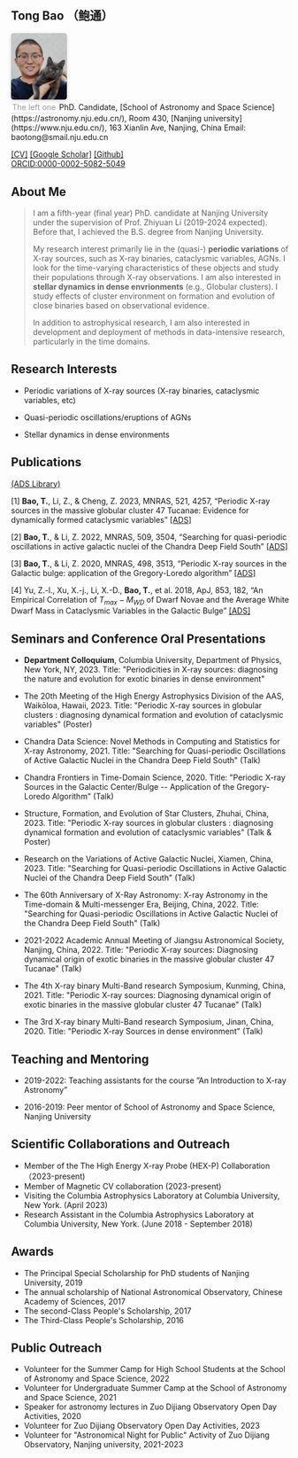 
## Tong Bao （鲍通）
<left>
    <img style="border-radius: 0.3125em;
    box-shadow: 0 2px 4px 0 rgba(34,36,38,.12),0 2px 10px 0 rgba(34,36,38,.08);" 
    src="thumbnail.png" width = "20%" alt=""/>
    <br>
    <div style="color:orange; border-bottom: 1px solid #d9d9d9;
    display: inline-block;
    color: #999;
    padding: 2px;">
    The left one
  	</div>
</left>
PhD. Candidate,  
[School of Astronomy and Space Science](https://astronomy.nju.edu.cn/), Room 430,  
[Nanjing university](https://www.nju.edu.cn/),  
163 Xianlin Ave, Nanjing, China  
Email: baotong@smail.nju.edu.cn


[[CV]](https://baotong6.github.io)
[[Google Scholar]](https://scholar.google.com/citations?user=8Fr_PVwAAAAJ&hl=zh-CN&oi=sra)
[[Github]](https://github.com/baotong6)  
[ORCID:0000-0002-5082-5049](https://orcid.org/my-orcid?orcid=0000-0002-5082-5049)

## About Me

> I am a fifth-year (final year) PhD. candidate at  Nanjing University under the supervision of Prof. Zhiyuan Li (2019-2024 expected). Before that, I achieved the B.S. degree from Nanjing University.
>
> 
>
> My research interest primarily lie in the (quasi-) **periodic variations** of X-ray sources, such as X-ray binaries, cataclysmic variables, AGNs. I look for the time-varying characteristics of these objects and study their populations through X-ray observations. I am also interested in **stellar dynamics in dense envrionments** (e.g., Globular clusters). I study effects of cluster environment on formation and evolution of close binaries based on observational evidence.
>
> 
>
> In addition to astrophysical research, I am also interested in development and deployment of methods in data-intensive research, particularly in the time domains.

## Research Interests
*  Periodic variations of X-ray sources (X-ray binaries, cataclysmic variables, etc) 

*  Quasi-periodic oscillations/eruptions of AGNs

*  Stellar dynamics in dense environments



## Publications
[(ADS Library)](https://ui.adsabs.harvard.edu/public-libraries/K1kOb_WdRjqt3FJZWBtBWw)  

[1] **Bao, T.**, Li, Z., & Cheng, Z. 2023, MNRAS, 521, 4257, “Periodic X-ray sources in the massive globular cluster 47 Tucanae: Evidence for dynamically formed cataclysmic variables” [[ADS]](https://ui.adsabs.harvard.edu/abs/2023MNRAS.521.4257B)

[2] **Bao, T.**, & Li, Z. 2022, MNRAS, 509, 3504, “Searching for quasi-periodic oscillations in active galactic nuclei of the Chandra Deep Field South” [[ADS]](https://ui.adsabs.harvard.edu/abs/2022MNRAS.509.3504B/abstract)


[3] **Bao, T.**, & Li, Z. 2020, MNRAS, 498, 3513, “Periodic X-ray sources in the Galactic bulge: application of the Gregory-Loredo algorithm” [[ADS]](https://ui.adsabs.harvard.edu/abs/2020MNRAS.498.3513B/abstract)


[4] Yu, Z.-l., Xu, X.-j., Li, X.-D., **Bao, T.**, et al. 2018, ApJ, 853, 182, “An Empirical Correlation of $T_{max} -M_{WD}$ of Dwarf Novae and the Average White Dwarf Mass in Cataclysmic Variables in the Galactic Bulge” [[ADS]](https://ui.adsabs.harvard.edu/abs/2018ApJ...853..182Y)


## Seminars and Conference Oral Presentations

* **Department Colloquium**, Columbia University, Department of Physics, New York, NY, 2023. Title: "Periodicities in X-ray sources: diagnosing the nature and evolution for exotic binaries in dense environment"

* The 20th Meeting of the High Energy Astrophysics Division of the AAS, Waikōloa, Hawaii, 2023. Title: "Periodic X-ray sources in globular clusters : diagnosing dynamical formation and evolution of cataclysmic variables" (Poster)
	
* Chandra Data Science: Novel Methods in Computing and Statistics for X-ray Astronomy, 2021. Title: "Searching for Quasi-periodic Oscillations of Active Galactic Nuclei in the Chandra Deep Field South" (Talk)

* Chandra Frontiers in Time-Domain Science, 2020. Title: "Periodic X-ray Sources in the Galactic Center/Bulge -- Application of the Gregory-Loredo Algorithm" (Talk)

* Structure, Formation, and Evolution of Star Clusters, Zhuhai, China, 2023. Title: "Periodic X-ray sources in globular clusters : diagnosing dynamical formation and evolution of cataclysmic variables" (Talk & Poster)

* Research on the Variations of Active Galactic Nuclei, Xiamen, China, 2023. Title: "Searching for Quasi-periodic Oscillations in Active Galactic Nuclei of the Chandra Deep Field South" (Talk)
  
* The 60th Anniversary of X-Ray Astronomy: X-ray Astronomy in the Time-domain & Multi-messenger Era, Beijing, China, 2022. Title: "Searching for Quasi-periodic Oscillations in Active Galactic Nuclei of the Chandra Deep Field South" (Talk)

* 2021-2022 Academic Annual Meeting of Jiangsu Astronomical Society, Nanjing, China, 2022. Title: "Periodic X-ray sources: Diagnosing dynamical origin of exotic binaries in the massive globular cluster 47 Tucanae" (Talk)
  
* The 4th X-ray binary Multi-Band research Symposium, Kunming, China, 2021. Title: "Periodic X-ray sources: Diagnosing dynamical origin of exotic binaries in the massive globular cluster 47 Tucanae" (Talk)
	
* The 3rd X-ray binary Multi-Band research Symposium, Jinan, China, 2020. Title: "Periodic X-ray Sources in dense environment" (Talk)

<!--[Link to another page](./another-page.html).-->

## Teaching and Mentoring

* 2019-2022: Teaching assistants for the course ”An Introduction to X-ray Astronomy”

* 2016-2019: Peer mentor of School of Astronomy and Space Science, Nanjing University

## Scientific Collaborations and Outreach

* Member of the The High Energy X-ray Probe (HEX-P) Collaboration （2023-present)  
* Member of Magnetic CV collaboration (2023-present)  
* Visiting the Columbia Astrophysics Laboratory at Columbia University, New York. (April 2023)  
* Research Assistant in the Columbia Astrophysics Laboratory at Columbia University, New York. (June 2018 - September 2018)

## Awards

* The Principal Special Scholarship for PhD students of Nanjing University, 2019
* The annual scholarship of National Astronomical Observatory, Chinese Academy of Sciences, 2017
* The second-Class People's Scholarship, 2017
* The Third-Class People's Scholarship, 2016

## Public Outreach 

* Volunteer for the Summer Camp for High School Students at the School of Astronomy and Space Science, 2022
* Volunteer for Undergraduate Summer Camp at the School of Astronomy and Space Science, 2021
* Speaker for astronomy lectures in Zuo Dijiang Observatory Open Day Activities, 2020
* Volunteer for Zuo Dijiang Observatory Open Day Activities, 2023
* Volunteer for "Astronomical Night for Public" Activity of Zuo Dijiang Observatory, Nanjing university, 2021-2023


